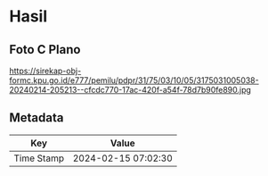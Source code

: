 # Hasil

## Foto C Plano

https://sirekap-obj-formc.kpu.go.id/e777/pemilu/pdpr/31/75/03/10/05/3175031005038-20240214-205213--cfcdc770-17ac-420f-a54f-78d7b90fe890.jpg


## Metadata

| Key        | Value               |
| ---------- | ------------------- |
| Time Stamp | 2024-02-15 07:02:30 |



